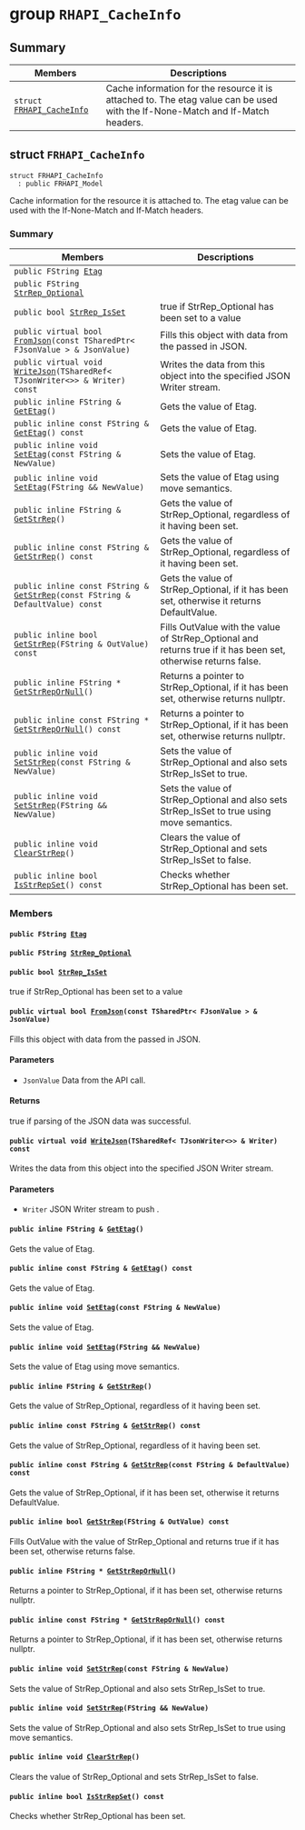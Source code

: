 # group `RHAPI_CacheInfo` <a id="group__RHAPI__CacheInfo"></a>

## Summary

 Members                        | Descriptions                                
--------------------------------|---------------------------------------------
`struct `[`FRHAPI_CacheInfo`](#structFRHAPI__CacheInfo) | Cache information for the resource it is attached to. The etag value can be used with the If-None-Match and If-Match headers.

## struct `FRHAPI_CacheInfo` <a id="structFRHAPI__CacheInfo"></a>

```
struct FRHAPI_CacheInfo
  : public FRHAPI_Model
```

Cache information for the resource it is attached to. The etag value can be used with the If-None-Match and If-Match headers.

### Summary

 Members                        | Descriptions                                
--------------------------------|---------------------------------------------
`public FString `[`Etag`](#structFRHAPI__CacheInfo_1a3865c393796a7c19f6d7a654189fabaf) | 
`public FString `[`StrRep_Optional`](#structFRHAPI__CacheInfo_1a938568e3ec9062c4a82cece832024b9f) | 
`public bool `[`StrRep_IsSet`](#structFRHAPI__CacheInfo_1a87a1e5ca07427850d04158a042692726) | true if StrRep_Optional has been set to a value
`public virtual bool `[`FromJson`](#structFRHAPI__CacheInfo_1a2071a5d33c2c1d33c972a45529de530a)`(const TSharedPtr< FJsonValue > & JsonValue)` | Fills this object with data from the passed in JSON.
`public virtual void `[`WriteJson`](#structFRHAPI__CacheInfo_1aafc272a2c6203c4963b614cc32afdd0f)`(TSharedRef< TJsonWriter<>> & Writer) const` | Writes the data from this object into the specified JSON Writer stream.
`public inline FString & `[`GetEtag`](#structFRHAPI__CacheInfo_1a3eeacaaa962ca3a8c2dbd5c786c03d47)`()` | Gets the value of Etag.
`public inline const FString & `[`GetEtag`](#structFRHAPI__CacheInfo_1a70906082e6cf7aaaccfcb3a28914df4a)`() const` | Gets the value of Etag.
`public inline void `[`SetEtag`](#structFRHAPI__CacheInfo_1a57c41212b3e33053226ddd2a4931c4eb)`(const FString & NewValue)` | Sets the value of Etag.
`public inline void `[`SetEtag`](#structFRHAPI__CacheInfo_1a7bdb2741364cedae1dbe2d5ee443536f)`(FString && NewValue)` | Sets the value of Etag using move semantics.
`public inline FString & `[`GetStrRep`](#structFRHAPI__CacheInfo_1aa2c8e02237725aeb366b3ad9d4321a84)`()` | Gets the value of StrRep_Optional, regardless of it having been set.
`public inline const FString & `[`GetStrRep`](#structFRHAPI__CacheInfo_1a3770dab27ec97bbd78cff0687c6a1419)`() const` | Gets the value of StrRep_Optional, regardless of it having been set.
`public inline const FString & `[`GetStrRep`](#structFRHAPI__CacheInfo_1ad6577093d7ff910a546f357f63cd6678)`(const FString & DefaultValue) const` | Gets the value of StrRep_Optional, if it has been set, otherwise it returns DefaultValue.
`public inline bool `[`GetStrRep`](#structFRHAPI__CacheInfo_1ade0b14154bf2de9b79dd99a5f82f0e3f)`(FString & OutValue) const` | Fills OutValue with the value of StrRep_Optional and returns true if it has been set, otherwise returns false.
`public inline FString * `[`GetStrRepOrNull`](#structFRHAPI__CacheInfo_1a1e2371d34addfd12dbb140d2657269c7)`()` | Returns a pointer to StrRep_Optional, if it has been set, otherwise returns nullptr.
`public inline const FString * `[`GetStrRepOrNull`](#structFRHAPI__CacheInfo_1af2861c77379562d11e31f7130c42562e)`() const` | Returns a pointer to StrRep_Optional, if it has been set, otherwise returns nullptr.
`public inline void `[`SetStrRep`](#structFRHAPI__CacheInfo_1ad45561fa18f77b759e02d286afb60457)`(const FString & NewValue)` | Sets the value of StrRep_Optional and also sets StrRep_IsSet to true.
`public inline void `[`SetStrRep`](#structFRHAPI__CacheInfo_1af0b364cb74dde5fa2b13a75d7101d7cb)`(FString && NewValue)` | Sets the value of StrRep_Optional and also sets StrRep_IsSet to true using move semantics.
`public inline void `[`ClearStrRep`](#structFRHAPI__CacheInfo_1a961e7ae4d42f98b5708fa842a80bb990)`()` | Clears the value of StrRep_Optional and sets StrRep_IsSet to false.
`public inline bool `[`IsStrRepSet`](#structFRHAPI__CacheInfo_1a1f3fd80b1781eb8cdd9107030b456f8d)`() const` | Checks whether StrRep_Optional has been set.

### Members

#### `public FString `[`Etag`](#structFRHAPI__CacheInfo_1a3865c393796a7c19f6d7a654189fabaf) <a id="structFRHAPI__CacheInfo_1a3865c393796a7c19f6d7a654189fabaf"></a>

#### `public FString `[`StrRep_Optional`](#structFRHAPI__CacheInfo_1a938568e3ec9062c4a82cece832024b9f) <a id="structFRHAPI__CacheInfo_1a938568e3ec9062c4a82cece832024b9f"></a>

#### `public bool `[`StrRep_IsSet`](#structFRHAPI__CacheInfo_1a87a1e5ca07427850d04158a042692726) <a id="structFRHAPI__CacheInfo_1a87a1e5ca07427850d04158a042692726"></a>

true if StrRep_Optional has been set to a value

#### `public virtual bool `[`FromJson`](#structFRHAPI__CacheInfo_1a2071a5d33c2c1d33c972a45529de530a)`(const TSharedPtr< FJsonValue > & JsonValue)` <a id="structFRHAPI__CacheInfo_1a2071a5d33c2c1d33c972a45529de530a"></a>

Fills this object with data from the passed in JSON.

#### Parameters
* `JsonValue` Data from the API call.

#### Returns
true if parsing of the JSON data was successful.

#### `public virtual void `[`WriteJson`](#structFRHAPI__CacheInfo_1aafc272a2c6203c4963b614cc32afdd0f)`(TSharedRef< TJsonWriter<>> & Writer) const` <a id="structFRHAPI__CacheInfo_1aafc272a2c6203c4963b614cc32afdd0f"></a>

Writes the data from this object into the specified JSON Writer stream.

#### Parameters
* `Writer` JSON Writer stream to push .

#### `public inline FString & `[`GetEtag`](#structFRHAPI__CacheInfo_1a3eeacaaa962ca3a8c2dbd5c786c03d47)`()` <a id="structFRHAPI__CacheInfo_1a3eeacaaa962ca3a8c2dbd5c786c03d47"></a>

Gets the value of Etag.

#### `public inline const FString & `[`GetEtag`](#structFRHAPI__CacheInfo_1a70906082e6cf7aaaccfcb3a28914df4a)`() const` <a id="structFRHAPI__CacheInfo_1a70906082e6cf7aaaccfcb3a28914df4a"></a>

Gets the value of Etag.

#### `public inline void `[`SetEtag`](#structFRHAPI__CacheInfo_1a57c41212b3e33053226ddd2a4931c4eb)`(const FString & NewValue)` <a id="structFRHAPI__CacheInfo_1a57c41212b3e33053226ddd2a4931c4eb"></a>

Sets the value of Etag.

#### `public inline void `[`SetEtag`](#structFRHAPI__CacheInfo_1a7bdb2741364cedae1dbe2d5ee443536f)`(FString && NewValue)` <a id="structFRHAPI__CacheInfo_1a7bdb2741364cedae1dbe2d5ee443536f"></a>

Sets the value of Etag using move semantics.

#### `public inline FString & `[`GetStrRep`](#structFRHAPI__CacheInfo_1aa2c8e02237725aeb366b3ad9d4321a84)`()` <a id="structFRHAPI__CacheInfo_1aa2c8e02237725aeb366b3ad9d4321a84"></a>

Gets the value of StrRep_Optional, regardless of it having been set.

#### `public inline const FString & `[`GetStrRep`](#structFRHAPI__CacheInfo_1a3770dab27ec97bbd78cff0687c6a1419)`() const` <a id="structFRHAPI__CacheInfo_1a3770dab27ec97bbd78cff0687c6a1419"></a>

Gets the value of StrRep_Optional, regardless of it having been set.

#### `public inline const FString & `[`GetStrRep`](#structFRHAPI__CacheInfo_1ad6577093d7ff910a546f357f63cd6678)`(const FString & DefaultValue) const` <a id="structFRHAPI__CacheInfo_1ad6577093d7ff910a546f357f63cd6678"></a>

Gets the value of StrRep_Optional, if it has been set, otherwise it returns DefaultValue.

#### `public inline bool `[`GetStrRep`](#structFRHAPI__CacheInfo_1ade0b14154bf2de9b79dd99a5f82f0e3f)`(FString & OutValue) const` <a id="structFRHAPI__CacheInfo_1ade0b14154bf2de9b79dd99a5f82f0e3f"></a>

Fills OutValue with the value of StrRep_Optional and returns true if it has been set, otherwise returns false.

#### `public inline FString * `[`GetStrRepOrNull`](#structFRHAPI__CacheInfo_1a1e2371d34addfd12dbb140d2657269c7)`()` <a id="structFRHAPI__CacheInfo_1a1e2371d34addfd12dbb140d2657269c7"></a>

Returns a pointer to StrRep_Optional, if it has been set, otherwise returns nullptr.

#### `public inline const FString * `[`GetStrRepOrNull`](#structFRHAPI__CacheInfo_1af2861c77379562d11e31f7130c42562e)`() const` <a id="structFRHAPI__CacheInfo_1af2861c77379562d11e31f7130c42562e"></a>

Returns a pointer to StrRep_Optional, if it has been set, otherwise returns nullptr.

#### `public inline void `[`SetStrRep`](#structFRHAPI__CacheInfo_1ad45561fa18f77b759e02d286afb60457)`(const FString & NewValue)` <a id="structFRHAPI__CacheInfo_1ad45561fa18f77b759e02d286afb60457"></a>

Sets the value of StrRep_Optional and also sets StrRep_IsSet to true.

#### `public inline void `[`SetStrRep`](#structFRHAPI__CacheInfo_1af0b364cb74dde5fa2b13a75d7101d7cb)`(FString && NewValue)` <a id="structFRHAPI__CacheInfo_1af0b364cb74dde5fa2b13a75d7101d7cb"></a>

Sets the value of StrRep_Optional and also sets StrRep_IsSet to true using move semantics.

#### `public inline void `[`ClearStrRep`](#structFRHAPI__CacheInfo_1a961e7ae4d42f98b5708fa842a80bb990)`()` <a id="structFRHAPI__CacheInfo_1a961e7ae4d42f98b5708fa842a80bb990"></a>

Clears the value of StrRep_Optional and sets StrRep_IsSet to false.

#### `public inline bool `[`IsStrRepSet`](#structFRHAPI__CacheInfo_1a1f3fd80b1781eb8cdd9107030b456f8d)`() const` <a id="structFRHAPI__CacheInfo_1a1f3fd80b1781eb8cdd9107030b456f8d"></a>

Checks whether StrRep_Optional has been set.

